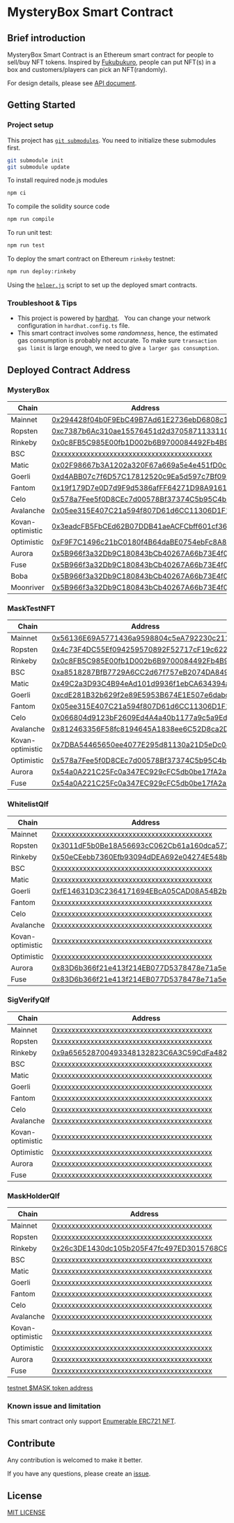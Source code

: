 # MysteryBox Smart Contract

## Brief introduction

MysteryBox Smart Contract is an Ethereum smart contract for people to sell/buy NFT tokens. Inspired by [Fukubukuro](https://en.wikipedia.org/wiki/Fukubukuro), people can put NFT(s) in a box and customers/players can pick an NFT(randomly).

For design details, please see [API document](docs/API.md).

## Getting Started

### Project setup

This project has [`git submodules`](https://git-scm.com/book/en/v2/Git-Tools-Submodules). You need to initialize these submodules first.

```bash
git submodule init
git submodule update
```

To install required node.js modules

```bash
npm ci
```

To compile the solidity source code

```bash
npm run compile
```

To run unit test:

```bash
npm run test
```

To deploy the smart contract on Ethereum `rinkeby` testnet:

```bash
npm run deploy:rinkeby
```

Using the [`helper.js`](helper.js) script to set up the deployed smart contracts.

### Troubleshoot & Tips

- This project is powered by [hardhat](https://hardhat.org/).
  You can change your network configuration in `hardhat.config.ts` file.
- This smart contract involves some *randomness*, hence, the estimated gas consumption is probably not accurate. To make sure `transaction gas limit` is large enough, we need to give `a larger gas consumption`.

## Deployed Contract Address

### MysteryBox

| Chain            | Address                                                                                                                                           |
| ---------------- | ------------------------------------------------------------------------------------------------------------------------------------------------- |
| Mainnet          | [0x294428f04b0F9EbC49B7Ad61E2736ebD6808c145](https://etherscan.io/address/0x294428f04b0F9EbC49B7Ad61E2736ebD6808c145)                             |
| Ropsten          | [0xc7387b6Ac310ae15576451d2d37058711331105c](https://ropsten.etherscan.io/address/0xc7387b6Ac310ae15576451d2d37058711331105c)                     |
| Rinkeby          | [0x0c8FB5C985E00fb1D002b6B9700084492Fb4B9A8](https://rinkeby.etherscan.io/address/0x0c8FB5C985E00fb1D002b6B9700084492Fb4B9A8)                     |
| BSC              | [0xxxxxxxxxxxxxxxxxxxxxxxxxxxxxxxxxxxxxxxxx](https://bscscan.com/address/0xxxxxxxxxxxxxxxxxxxxxxxxxxxxxxxxxxxxxxxxx)                              |
| Matic            | [0x02F98667b3A1202a320F67a669a5e4e451fD0cc1](https://polygonscan.com/address/0x02F98667b3A1202a320F67a669a5e4e451fD0cc1)                          |
| Goerli           | [0xd4ABB07c7f6D57C17812520c9Ea5d597c7Bf09Ec](https://goerli.etherscan.io/address/0xd4ABB07c7f6D57C17812520c9Ea5d597c7Bf09Ec)                      |
| Fantom           | [0x19f179D7e0D7d9F9d5386afFF64271D98A91615B](https://ftmscan.com/address/0x19f179D7e0D7d9F9d5386afFF64271D98A91615B)                              |
| Celo             | [0x578a7Fee5f0D8CEc7d00578Bf37374C5b95C4b98](https://explorer.celo.org/address/0x578a7Fee5f0D8CEc7d00578Bf37374C5b95C4b98/transactions)           |
| Avalanche        | [0x05ee315E407C21a594f807D61d6CC11306D1F149](https://snowtrace.io/address/0x05ee315E407C21a594f807D61d6CC11306D1F149)                             |
| Kovan-optimistic | [0x3eadcFB5FbCEd62B07DDB41aeACFCbff601cf36B](https://kovan-optimistic.etherscan.io/address/0x3eadcFB5FbCEd62B07DDB41aeACFCbff601cf36B)            |
| Optimistic       | [0xF9F7C1496c21bC0180f4B64daBE0754ebFc8A8c0](https://optimistic.etherscan.io/address/0xF9F7C1496c21bC0180f4B64daBE0754ebFc8A8c0)                  |
| Aurora           | [0x5B966f3a32Db9C180843bCb40267A66b73E4f022](https://explorer.mainnet.aurora.dev/address/0x5B966f3a32Db9C180843bCb40267A66b73E4f022/transactions) |
| Fuse             | [0x5B966f3a32Db9C180843bCb40267A66b73E4f022](https://explorer.fuse.io/address/0x5B966f3a32Db9C180843bCb40267A66b73E4f022/transactions)            |
| Boba             | [0x5B966f3a32Db9C180843bCb40267A66b73E4f022](https://blockexplorer.boba.network/address/0x5B966f3a32Db9C180843bCb40267A66b73E4f022/transactions)  |
| Moonriver        | [0x5B966f3a32Db9C180843bCb40267A66b73E4f022](https://moonriver.moonscan.io/address/0x6cc1b1058F9153358278C35E0b2D382f1585854B)                    |

### MaskTestNFT

| Chain            | Address                                                                                                                                 |
| ---------------- | --------------------------------------------------------------------------------------------------------------------------------------- |
| Mainnet          | [0x56136E69A5771436a9598804c5eA792230c21181](https://etherscan.io/address/0x56136E69A5771436a9598804c5eA792230c21181)                   |
| Ropsten          | [0x4c73F4DC55Ef094259570892F52717cF19c62283](https://ropsten.etherscan.io/address/0x4c73F4DC55Ef094259570892F52717cF19c62283)           |
| Rinkeby          | [0x0c8FB5C985E00fb1D002b6B9700084492Fb4B9A8](https://rinkeby.etherscan.io/address/0x0c8FB5C985E00fb1D002b6B9700084492Fb4B9A8)           |
| BSC              | [0xa8518287BfB7729A6CC2d67f757eB2074DA84913](https://bscscan.com/address/0xa8518287BfB7729A6CC2d67f757eB2074DA84913)                    |
| Matic            | [0x49C2a3D93C4B94eAd101d9936f1ebCA634394a78](https://polygonscan.com/address/0x49C2a3D93C4B94eAd101d9936f1ebCA634394a78)                |
| Goerli           | [0xcdE281B32b629f2e89E5953B674E1E507e6dabcF](https://goerli.etherscan.io/address/0xcdE281B32b629f2e89E5953B674E1E507e6dabcF)            |
| Fantom           | [0x05ee315E407C21a594f807D61d6CC11306D1F149](https://ftmscan.com/address/0x05ee315E407C21a594f807D61d6CC11306D1F149)                    |
| Celo             | [0x066804d9123bF2609Ed4A4a40b1177a9c5a9Ed51](https://explorer.celo.org/address/0x066804d9123bF2609Ed4A4a40b1177a9c5a9Ed51/transactions) |
| Avalanche        | [0x812463356F58fc8194645A1838ee6C52D8ca2D26](https://snowtrace.io/address/0x812463356F58fc8194645A1838ee6C52D8ca2D26)                   |
| Kovan-optimistic | [0x7DBA54465650ee4077E295d81130a21D5eDc04F9](https://kovan-optimistic.etherscan.io/address/0x7DBA54465650ee4077E295d81130a21D5eDc04F9)  |
| Optimistic       | [0x578a7Fee5f0D8CEc7d00578Bf37374C5b95C4b98](https://optimistic.etherscan.io/address/0x578a7Fee5f0D8CEc7d00578Bf37374C5b95C4b98)        |
| Aurora           | [0x54a0A221C25Fc0a347EC929cFC5db0be17fA2a2B](https://explorer.mainnet.aurora.dev/address/0x54a0A221C25Fc0a347EC929cFC5db0be17fA2a2B/transactions) |
| Fuse             | [0x54a0A221C25Fc0a347EC929cFC5db0be17fA2a2B](https://explorer.fuse.io/address/0x54a0A221C25Fc0a347EC929cFC5db0be17fA2a2B/transactions)            |

### WhitelistQlf

| Chain            | Address                                                                                                                                 |
| ---------------- | --------------------------------------------------------------------------------------------------------------------------------------- |
| Mainnet          | [0xxxxxxxxxxxxxxxxxxxxxxxxxxxxxxxxxxxxxxxxx](https://etherscan.io/address/0xxxxxxxxxxxxxxxxxxxxxxxxxxxxxxxxxxxxxxxxx)                   |
| Ropsten          | [0x3011dF5b0Be18A56693cC062Cb61a160dca571C3](https://ropsten.etherscan.io/address/0x3011dF5b0Be18A56693cC062Cb61a160dca571C3)           |
| Rinkeby          | [0x50eCEebb7360Efb93094dDEA692e04274E548b1d](https://rinkeby.etherscan.io/address/0x50eCEebb7360Efb93094dDEA692e04274E548b1d)           |
| BSC              | [0xxxxxxxxxxxxxxxxxxxxxxxxxxxxxxxxxxxxxxxxx](https://bscscan.com/address/0xxxxxxxxxxxxxxxxxxxxxxxxxxxxxxxxxxxxxxxxx)                    |
| Matic            | [0xxxxxxxxxxxxxxxxxxxxxxxxxxxxxxxxxxxxxxxxx](https://polygonscan.com/address/0xxxxxxxxxxxxxxxxxxxxxxxxxxxxxxxxxxxxxxxxx)                |
| Goerli           | [0xfE14631D3C2364171694EBcA05CAD08A54B2b07a](https://goerli.etherscan.io/address/0xfE14631D3C2364171694EBcA05CAD08A54B2b07a)            |
| Fantom           | [0xxxxxxxxxxxxxxxxxxxxxxxxxxxxxxxxxxxxxxxxx](https://ftmscan.com/address/0xxxxxxxxxxxxxxxxxxxxxxxxxxxxxxxxxxxxxxxxx)                    |
| Celo             | [0xxxxxxxxxxxxxxxxxxxxxxxxxxxxxxxxxxxxxxxxx](https://explorer.celo.org/address/0xxxxxxxxxxxxxxxxxxxxxxxxxxxxxxxxxxxxxxxxx/transactions) |
| Avalanche        | [0xxxxxxxxxxxxxxxxxxxxxxxxxxxxxxxxxxxxxxxxx](https://snowtrace.io/address/0xxxxxxxxxxxxxxxxxxxxxxxxxxxxxxxxxxxxxxxxx)                   |
| Kovan-optimistic | [0xxxxxxxxxxxxxxxxxxxxxxxxxxxxxxxxxxxxxxxxx](https://kovan-optimistic.etherscan.io/address/0xxxxxxxxxxxxxxxxxxxxxxxxxxxxxxxxxxxxxxxxx)  |
| Optimistic       | [0xxxxxxxxxxxxxxxxxxxxxxxxxxxxxxxxxxxxxxxxx](https://optimistic.etherscan.io/address/0xxxxxxxxxxxxxxxxxxxxxxxxxxxxxxxxxxxxxxxxx)        |
| Aurora           | [0x83D6b366f21e413f214EB077D5378478e71a5eD2](https://explorer.mainnet.aurora.dev/address/0x83D6b366f21e413f214EB077D5378478e71a5eD2/transactions) |
| Fuse             | [0x83D6b366f21e413f214EB077D5378478e71a5eD2](https://explorer.fuse.io/address/0x83D6b366f21e413f214EB077D5378478e71a5eD2/transactions)            |

### SigVerifyQlf

| Chain            | Address                                                                                                                                 |
| ---------------- | --------------------------------------------------------------------------------------------------------------------------------------- |
| Mainnet          | [0xxxxxxxxxxxxxxxxxxxxxxxxxxxxxxxxxxxxxxxxx](https://etherscan.io/address/0xxxxxxxxxxxxxxxxxxxxxxxxxxxxxxxxxxxxxxxxx)                   |
| Ropsten          | [0xxxxxxxxxxxxxxxxxxxxxxxxxxxxxxxxxxxxxxxxx](https://ropsten.etherscan.io/address/0xxxxxxxxxxxxxxxxxxxxxxxxxxxxxxxxxxxxxxxxx)           |
| Rinkeby          | [0x9a656528700493348132823C6A3C59CdFa48283d](https://rinkeby.etherscan.io/address/0x9a656528700493348132823C6A3C59CdFa48283d)           |
| BSC              | [0xxxxxxxxxxxxxxxxxxxxxxxxxxxxxxxxxxxxxxxxx](https://bscscan.com/address/0xxxxxxxxxxxxxxxxxxxxxxxxxxxxxxxxxxxxxxxxx)                    |
| Matic            | [0xxxxxxxxxxxxxxxxxxxxxxxxxxxxxxxxxxxxxxxxx](https://polygonscan.com/address/0xxxxxxxxxxxxxxxxxxxxxxxxxxxxxxxxxxxxxxxxx)                |
| Goerli           | [0xxxxxxxxxxxxxxxxxxxxxxxxxxxxxxxxxxxxxxxxx](https://goerli.etherscan.io/address/0xxxxxxxxxxxxxxxxxxxxxxxxxxxxxxxxxxxxxxxxx)            |
| Fantom           | [0xxxxxxxxxxxxxxxxxxxxxxxxxxxxxxxxxxxxxxxxx](https://ftmscan.com/address/0xxxxxxxxxxxxxxxxxxxxxxxxxxxxxxxxxxxxxxxxx)                    |
| Celo             | [0xxxxxxxxxxxxxxxxxxxxxxxxxxxxxxxxxxxxxxxxx](https://explorer.celo.org/address/0xxxxxxxxxxxxxxxxxxxxxxxxxxxxxxxxxxxxxxxxx/transactions) |
| Avalanche        | [0xxxxxxxxxxxxxxxxxxxxxxxxxxxxxxxxxxxxxxxxx](https://snowtrace.io/address/0xxxxxxxxxxxxxxxxxxxxxxxxxxxxxxxxxxxxxxxxx)                   |
| Kovan-optimistic | [0xxxxxxxxxxxxxxxxxxxxxxxxxxxxxxxxxxxxxxxxx](https://kovan-optimistic.etherscan.io/address/0xxxxxxxxxxxxxxxxxxxxxxxxxxxxxxxxxxxxxxxxx)  |
| Optimistic       | [0xxxxxxxxxxxxxxxxxxxxxxxxxxxxxxxxxxxxxxxxx](https://optimistic.etherscan.io/address/0xxxxxxxxxxxxxxxxxxxxxxxxxxxxxxxxxxxxxxxxx)        |
| Aurora           | [0xxxxxxxxxxxxxxxxxxxxxxxxxxxxxxxxxxxxxxxxx](https://explorer.mainnet.aurora.dev/address/0xxxxxxxxxxxxxxxxxxxxxxxxxxxxxxxxxxxxxxxxx/transactions) |
| Fuse             | [0xxxxxxxxxxxxxxxxxxxxxxxxxxxxxxxxxxxxxxxxx](https://explorer.fuse.io/address/0xxxxxxxxxxxxxxxxxxxxxxxxxxxxxxxxxxxxxxxxx/transactions)            |

### MaskHolderQlf

| Chain            | Address                                                                                                                                 |
| ---------------- | --------------------------------------------------------------------------------------------------------------------------------------- |
| Mainnet          | [0xxxxxxxxxxxxxxxxxxxxxxxxxxxxxxxxxxxxxxxxx](https://etherscan.io/address/0xxxxxxxxxxxxxxxxxxxxxxxxxxxxxxxxxxxxxxxxx)                   |
| Ropsten          | [0xxxxxxxxxxxxxxxxxxxxxxxxxxxxxxxxxxxxxxxxx](https://ropsten.etherscan.io/address/0xxxxxxxxxxxxxxxxxxxxxxxxxxxxxxxxxxxxxxxxx)           |
| Rinkeby          | [0x26c3DE1430dc105b205F47fc497ED3015768C9B0](https://rinkeby.etherscan.io/address/0x26c3DE1430dc105b205F47fc497ED3015768C9B0)           |
| BSC              | [0xxxxxxxxxxxxxxxxxxxxxxxxxxxxxxxxxxxxxxxxx](https://bscscan.com/address/0xxxxxxxxxxxxxxxxxxxxxxxxxxxxxxxxxxxxxxxxx)                    |
| Matic            | [0xxxxxxxxxxxxxxxxxxxxxxxxxxxxxxxxxxxxxxxxx](https://polygonscan.com/address/0xxxxxxxxxxxxxxxxxxxxxxxxxxxxxxxxxxxxxxxxx)                |
| Goerli           | [0xxxxxxxxxxxxxxxxxxxxxxxxxxxxxxxxxxxxxxxxx](https://goerli.etherscan.io/address/0xxxxxxxxxxxxxxxxxxxxxxxxxxxxxxxxxxxxxxxxx)            |
| Fantom           | [0xxxxxxxxxxxxxxxxxxxxxxxxxxxxxxxxxxxxxxxxx](https://ftmscan.com/address/0xxxxxxxxxxxxxxxxxxxxxxxxxxxxxxxxxxxxxxxxx)                    |
| Celo             | [0xxxxxxxxxxxxxxxxxxxxxxxxxxxxxxxxxxxxxxxxx](https://explorer.celo.org/address/0xxxxxxxxxxxxxxxxxxxxxxxxxxxxxxxxxxxxxxxxx/transactions) |
| Avalanche        | [0xxxxxxxxxxxxxxxxxxxxxxxxxxxxxxxxxxxxxxxxx](https://snowtrace.io/address/0xxxxxxxxxxxxxxxxxxxxxxxxxxxxxxxxxxxxxxxxx)                   |
| Kovan-optimistic | [0xxxxxxxxxxxxxxxxxxxxxxxxxxxxxxxxxxxxxxxxx](https://kovan-optimistic.etherscan.io/address/0xxxxxxxxxxxxxxxxxxxxxxxxxxxxxxxxxxxxxxxxx)  |
| Optimistic       | [0xxxxxxxxxxxxxxxxxxxxxxxxxxxxxxxxxxxxxxxxx](https://optimistic.etherscan.io/address/0xxxxxxxxxxxxxxxxxxxxxxxxxxxxxxxxxxxxxxxxx)        |
| Aurora           | [0xxxxxxxxxxxxxxxxxxxxxxxxxxxxxxxxxxxxxxxxx](https://explorer.mainnet.aurora.dev/address/0xxxxxxxxxxxxxxxxxxxxxxxxxxxxxxxxxxxxxxxxx/transactions) |
| Fuse             | [0xxxxxxxxxxxxxxxxxxxxxxxxxxxxxxxxxxxxxxxxx](https://explorer.fuse.io/address/0xxxxxxxxxxxxxxxxxxxxxxxxxxxxxxxxxxxxxxxxx/transactions)            |

[testnet $MASK token address](https://github.com/DimensionDev/misc_smart_contract#masktoken---testnet-only)

### Known issue and limitation

This smart contract only support [Enumerable ERC721 NFT](https://docs.openzeppelin.com/contracts/4.x/api/token/erc721#ERC721Enumerable).

## Contribute

Any contribution is welcomed to make it better.

If you have any questions, please create an [issue](https://github.com/DimensionDev/MysteryBox/issues).

## License

[MIT LICENSE](LICENSE)
